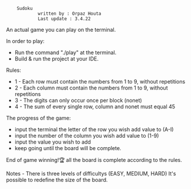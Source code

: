         Sudoku                                                     
				written by : Orpaz Houta								 
				Last update : 3.4.22									
An actual game you can play on the terminal.

In order to play:
  - Run the command "./play" at the terminal.
  - Build & run the project at your IDE.

Rules:
* 1 - Each row must contain the numbers from 1 to 9, without repetitions
* 2 - Each column must contain the numbers from 1 to 9, without repetitions
* 3 - The digits can only occur once per block (nonet)
* 4 - The sum of every single row, column and nonet must equal 45

The progress of the game:
* input the terminal the letter of the row you wish add value to (A-I)
* input the number of the column you wish add value to (1-9)
* input the value you wish to add
* keep going until the board will be complete.

End of game
winning!🏆 all the board is complete according to the rules.

Notes -
There is three levels of difficultys (EASY, MEDIUM, HARD)
It's possible to redefine the size of the board.
